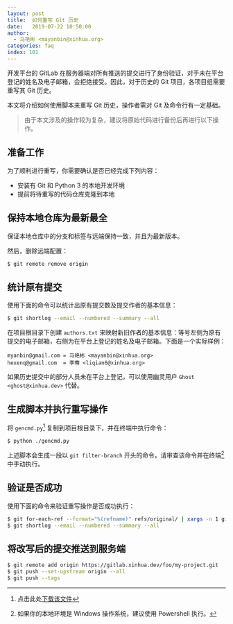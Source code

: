 ```yaml
---
layout: post
title:  如何重写 Git 历史
date:   2019-07-22 10:50:00
author:
  - 马艳彬 <mayanbin@xinhua.org>
categories: faq
index: 101
---
```


开发平台的 GitLab 在服务器端对所有推送的提交进行了身份验证，对于未在平台登记的姓名及电子邮箱，会拒绝接受。因此，对于历史的 Git 项目，各项目组需要重写其 Git 历史。

本文将介绍如何使用脚本来重写 Git 历史，操作者需对 Git 及命令行有一定基础。

> 由于本文涉及的操作较为复杂，建议将原始代码进行备份后再进行以下操作。

## 准备工作

为了顺利进行重写，你需要确认是否已经完成下列内容：

* 安装有 Git 和 Python 3 的本地开发环境
* 提前将待重写的代码仓库克隆到本地

## 保持本地仓库为最新最全

保证本地仓库中的分支和标签与远端保持一致，并且为最新版本。

然后，删除远端配置：

```sh
$ git remote remove origin
```

## 统计原有提交

使用下面的命令可以统计出原有提交数及提交作者的基本信息：

```sh
$ git shortlog --email --numbered --summary --all
```

在项目根目录下创建 `authors.txt` 来映射新旧作者的基本信息：等号左侧为原有提交的电子邮箱，右侧为在平台上登记的姓名及电子邮箱。下面是一个实际样例：

```
myanbin@gmail.com = 马艳彬 <mayanbin@xinhua.org>
hexenq@gmail.com  = 李骞 <liqian6@xinhua.org>
```

如果历史提交中的部分人员未在平台上登记，可以使用幽灵用户 `Ghost <ghost@xinhua.dev>` 代替。

## 生成脚本并执行重写操作

将 `gencmd.py`[^1] 复制到项目根目录下，并在终端中执行命令：

```sh
$ python ./gencmd.py
```

上述脚本会生成一段以 `git filter-branch` 开头的命令，请审查该命令并在终端[^2]中手动执行。

## 验证是否成功

使用下面的命令来验证重写操作是否成功执行：

```sh
$ git for-each-ref --format="%(refname)" refs/original/ | xargs -n 1 git update-ref -d
$ git shortlog --email --numbered --summary --all
```

## 将改写后的提交推送到服务端

```sh
$ git remote add origin https://gitlab.xinhua.dev/foo/my-project.git
$ git push --set-upstream origin --all
$ git push --tags
```

[^1]: 点击此处[下载该文件](https://gitlab.xinhua.dev/xinhua/guides/snippets/1/raw)
[^2]: 如果你的本地环境是 Windows 操作系统，建议使用 Powershell 执行。
